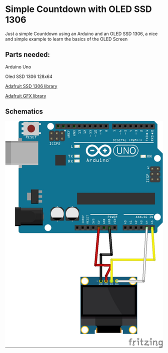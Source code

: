 # Simple Countdown with OLED SSD 1306
Just a simple Countdown using an Arduino and an OLED SSD 1306, a nice and simple example to learn the basics of the OLED Screen

## Parts needed:
  Arduino Uno

  Oled SSD 1306 128x64

  [Adafruit SSD 1306 library](https://github.com/adafruit/Adafruit_SSD1306)

  [Adafruit GFX library](https://github.com/adafruit/Adafruit-GFX-Library)

## Schematics
![alt text](https://github.com/VilhenaChen/Simple-Countdown-SSD-1306/blob/master/schematics/Schematics.jpg)
